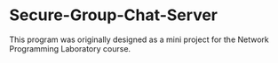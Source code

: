 # Secure-Group-Chat-Server
This program was originally designed as a mini project for the Network Programming Laboratory course. 

